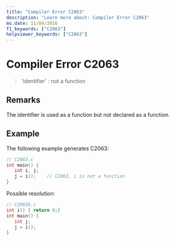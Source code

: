 ```yaml
---
title: "Compiler Error C2063"
description: "Learn more about: Compiler Error C2063"
ms.date: 11/04/2016
f1_keywords: ["C2063"]
helpviewer_keywords: ["C2063"]
---
```

# Compiler Error C2063

> 'identifier' : not a function

## Remarks

The identifier is used as a function but not declared as a function.

## Example

The following example generates C2063:

```c
// C2063.c
int main() {
   int i, j;
   j = i();    // C2063, i is not a function
}
```

Possible resolution:

```c
// C2063b.c
int i() { return 0;}
int main() {
   int j;
   j = i();
}
```
